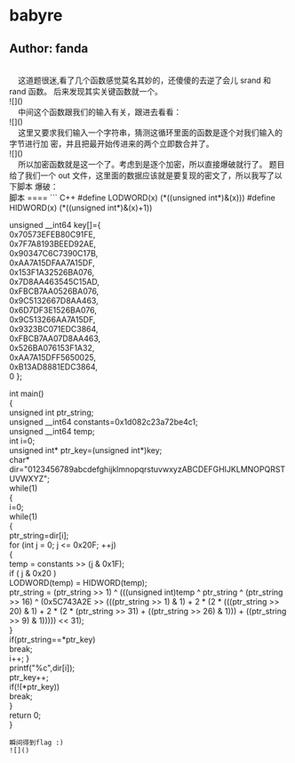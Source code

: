 # babyre
## Author: fanda
</br>
&nbsp;&nbsp;&nbsp;&nbsp;这道题很迷,看了几个函数感觉莫名其妙的，还傻傻的去逆了会儿 srand 和 rand 函数。   后来发现其实关键函数就一个。  
</br>
![]()    
</br>
&nbsp;&nbsp;&nbsp;&nbsp;中间这个函数跟我们的输入有关，跟进去看看：     
</br>
![]()
</br>
&nbsp;&nbsp;&nbsp;&nbsp;这里又要求我们输入一个字符串，猜测这循环里面的函数是逐个对我们输入的字节进行加 密，并且把最开始传进来的两个立即数合并了。   
</br>
![]()
</br>
&nbsp;&nbsp;&nbsp;&nbsp;所以加密函数就是这一个了。考虑到是逐个加密，所以直接爆破就行了。 题目给了我们一个 out 文件，这里面的数据应该就是要复现的密文了，所以我写了以下脚本 爆破：    
</br>
脚本
====
``` C++
#define LODWORD(x)  (*((unsigned int*)&(x))) #define HIDWORD(x)  (*((unsigned int*)&(x)+1)) 
 
unsigned __int64 key[]={     
0x70573EFEB80C91FE,    
0x7F7A8193BEED92AE,     
0x90347C6C7390C17B,    
0xAA7A15DFAA7A15DF,    
0x153F1A32526BA076,    
0x7D8AA463545C15AD,     
0xFBCB7AA0526BA076,    
0x9C5132667D8AA463,     
0x6D7DF3E1526BA076,     
0x9C513266AA7A15DF,     
0x9323BC071EDC3864,    
0xFBCB7AA07D8AA463,     
0x526BA076153F1A32,    
0xAA7A15DFF5650025,    
0xB13AD8881EDC3864,    
0 }; 
 
int main()    
{     
  unsigned int ptr_string;   
  unsigned __int64 constants=0x1d082c23a72be4c1;  
  unsigned __int64 temp;    
  int i=0;    
  unsigned int* ptr_key=(unsigned int*)key;   
  char* dir="0123456789abcdefghijklmnopqrstuvwxyzABCDEFGHIJKLMNOPQRSTUVWXYZ";    
  while(1)   
  {  
    i=0;   
    while(1)    
    {   
      ptr_string=dir[i];    
      for (int j = 0; j <= 0x20F; ++j)     
      {      
        temp = constants >> (j & 0x1F);      
        if ( j & 0x20 )       
        LODWORD(temp) = HIDWORD(temp);      
        ptr_string = (ptr_string >> 1) ^ (((unsigned int)temp ^ ptr_string ^ (ptr_string >> 16) ^ (0x5C743A2E >> (((ptr_string >> 1) & 1) + 2 * (2 * (((ptr_string >> 20) & 1) + 2 * (2 * (ptr_string >> 31) + ((ptr_string >> 26) & 1))) + ((ptr_string >> 9) & 1))))) << 31);    
      }     
      if(ptr_string==*ptr_key)     
        break;    
      i++; 
    }   
    printf("%c",dir[i]);   
    ptr_key++;   
    if(!(*ptr_key))   
      break;  
    }  
  return 0;   
  }
```   
瞬间得到flag :)   
![]()   


 